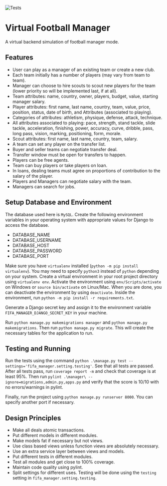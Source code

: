 ![Tests](https://github.com/proafxin/football_manager/actions/workflows/test.yml/badge.svg)

# Virtual Football Manager
A virtual backend simulation of football manager mode.

## Features
- User can play as a manager of an existing team or create a new club.
- Each team initially has a number of players (may vary from team to team).
- Manager can choose to hire scouts to scout new players for the team (lower priority so will be implemented last, if at all).
- Team attributes: name, country, owner, players, budget, value, starting manager salary.
- Player attributes: first name, last name, country, team, value, price, position, status, date of birth, and Attributes (associated to playing).
- Categories of attributes: athletism, physique, defense, attack, technique.
- All attributes associated to playing: pace, strength, stand tackle, slide tackle, acceleration, finishing, power, accuracy, curve, dribble, pass, long pass, vision, marking, positioning, form, morale.
- Scout attributes: first name, last name, country, team, salary.
- A team can set any player on the transfer list.
- Buyer and seller teams can negotiate transfer deal.
- Transfer window must be open for transfers to happen.
- Players can be free agents.
- Team can buy players or take players on loan.
- In loans, dealing teams must agree on proportions of contribution to the salary of the player.
- Players and Managers can negotiate salary with the team.
- Managers can search for jobs.

## Setup Database and Environment
The database used here is `MySQL`. Create the following environment variables in your operating system with appropriate values for Django to access the database.
- DATABASE_NAME
- DATABASE_USERNAME
- DATABASE_HOST
- DATABASE_PASSWORD
- DATABASE_PORT

Make sure you have `virtualenv` installed (`python -m pip install virtualenv`). You may need to specify `python3` instead of `python` depending on your system. Create a virtual environment in your root project directory using `virtualenv env`. Activate the environment using `env/Scripts/activate` on Windows or `source bin/activate` on Linux/Mac. When you are done, you can deactivate the environment by using `deactivate`. Inside the environment, run `python -m pip install -r requirements.txt`.

Generate a Django secret key and assign it to the environment variable `FIFA_MANAGER_DJANGO_SECRET_KEY` in your machine.

Run `python manage.py makemigrations manager` and `python manage.py makemigrations`. Then run `python manage.py migrate`. This will create the necessary tables for the application to run.

## Testing and Running
Run the tests using the command `python .\manage.py test --settings='fifa_manager.setting.testing'`. See that all tests are passed. After all tests pass, run `coverage report -m` and check that coverage is at least 95%. Then run `pylint .\manager\ --ignore=migrations,admin.py,apps.py` and verify that the score is 10/10 with no errors/warnings in pylint.

Finally, run the project using `python manage.py runserver 8000`. You can specify another port if necessary.

## Design Principles
- Make all deals atomic transactions.
- Put different models in different modules.
- Make models fat if necessary but not views.
- Use class based views unless function views are absolutely necessary.
- Use an extra service layer between views and models.
- Put different tests in different modules.
- Test all modules and get close to 100% coverage.
- Maintain code quality using pylint.
- Split settings for different uses. Testing will be done using the `testing` setting in `fifa_manager.setting.testing`.
